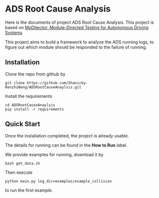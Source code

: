 # ADS Root Cause Analysis

Here is the documents of project ADS Root Cause Analysis. This project is based on [MoDitector: Module-Directed Testing for Autonomous Driving Systems](https://dl.acm.org/doi/10.1145/3728876)

This project aims to build a framework to analyze the ADS running logs, to figure out which module should be responded to the failure of running.

## Installation

Clone the repo from github by

    git clone https://github.com/Shanicky-RenzhiWang/ADSRootCauseAnaylsis.git

Install the requirements

    cd ADSRootCauseAnaylsis
    pip install -r requirements


## Quick Start

Once the installation completed, the project is already usable.

The details for running can be found in the **How to Run** label. 

We provide examples for running, download it by

    bash get_data.sh

Then execute

    python main.py log_dir=examples/example_collision

to run the first example.
